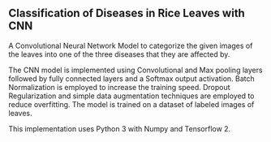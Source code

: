 ## Classification of Diseases in Rice Leaves with CNN

A Convolutional Neural Network Model to categorize the given images of the leaves into one of the three diseases that they are affected by.

The CNN model is implemented using Convolutional and Max pooling layers followed by fully connected layers and a Softmax output activation. Batch Normalization is employed to increase the training speed. Dropout Regularization and simple data augmentation techniques are employed to reduce overfitting. The model is trained on a dataset of labeled images of leaves.

This implementation uses Python 3 with Numpy and Tensorflow 2.
